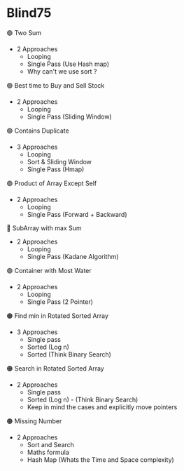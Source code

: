 # Blind75

:green_circle: Two Sum
* 2 Approaches
  + Looping
  + Single Pass (Use Hash map)
  + Why can't we use sort ?

:green_circle: Best time to Buy and Sell Stock
* 2 Approaches
  + Looping
  + Single Pass (Sliding Window)

:green_circle: Contains Duplicate
* 3 Approaches
  + Looping
  + Sort & Sliding Window
  + Single Pass (Hmap)

:green_circle: Product of Array Except Self
* 2 Approaches
  + Looping
  + Single Pass (Forward + Backward)

:red_circle: SubArray with max Sum

- 2 Approaches
  + Looping
  + Single Pass (Kadane Algorithm)

:green_circle: Container with Most Water
* 2 Approaches
  + Looping
  + Single Pass (2 Pointer)

:orange_circle: Find min in Rotated Sorted Array
* 3 Approaches
  + Single pass 
  + Sorted (Log n)
  + Sorted (Think Binary Search)
 
:orange_circle: Search in Rotated Sorted Array
* 2 Approaches
  + Single pass 
  + Sorted (Log n) - (Think Binary Search)
  + Keep in mind the cases and explicitly move pointers

:orange_circle: Missing Number
* 2 Approaches
  + Sort and Search
  + Maths formula
  + Hash Map (Whats the Time and Space complexity)




